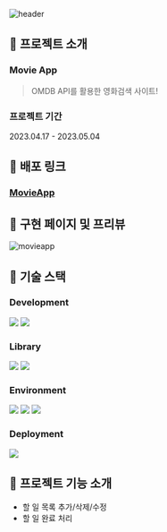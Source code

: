 ![header](https://capsule-render.vercel.app/api?type=cylinder&color=FFB400&height=200&fontColor=006400&section=header&text=TodoList&fontSize=50)

## 📌 프로젝트 소개
### Movie App
> OMDB API를 활용한 영화검색 사이트!

### 프로젝트 기간

2023.04.17 - 2023.05.04

## 📌 배포 링크

### **[MovieApp](https://roaring-dolphin-d6dd06.netlify.app/)**

## 📌 구현 페이지 및 프리뷰
![movieapp](https://github.com/wngkfla01/MOVIE-APP/assets/64509945/70483070-3fb7-45fa-a174-d80c029778a0)

## 📌 기술 스택
### Development
<img src="https://img.shields.io/badge/vanillajs-%2361DAFB.svg?&style=for-the-badge&logo=vanillajs&logoColor=black" /> <img src="https://img.shields.io/badge/javascript-%23F7DF1E.svg?&style=for-the-badge&logo=javascript&logoColor=black" /> 

### Library
<img src="https://img.shields.io/badge/axios-%2361DAFB.svg?&style=for-the-badge&logo=axios&logoColor=black" /> 	<img src="https://img.shields.io/badge/eslint-%234B32C3.svg?&style=for-the-badge&logo=eslint&logoColor=white" />

### Environment
<img src="https://img.shields.io/badge/git-%23F05032.svg?&style=for-the-badge&logo=git&logoColor=white" /> 	<img src="https://img.shields.io/badge/github-%23181717.svg?&style=for-the-badge&logo=github&logoColor=white" /> <img src="https://img.shields.io/badge/visual%20studio%20code-%23007ACC.svg?&style=for-the-badge&logo=visual%20studio%20code&logoColor=white" />

### Deployment
<img src="https://img.shields.io/badge/netlify-%2300C7B7.svg?&style=for-the-badge&logo=netlify&logoColor=white" />

## 📌 프로젝트 기능 소개
- 할 일 목록 추가/삭제/수정
- 할 일 완료 처리
